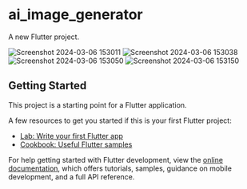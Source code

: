 # ai_image_generator

A new Flutter project.


![Screenshot 2024-03-06 153011](https://github.com/AjayRauniyar/AI_image_generator/assets/94477692/2aedb0a7-7238-4705-8ec6-df84989e4dc6)
![Screenshot 2024-03-06 153038](https://github.com/AjayRauniyar/AI_image_generator/assets/94477692/65a4755a-6af6-44e1-b35a-e6bba0e24b0b)
![Screenshot 2024-03-06 153050](https://github.com/AjayRauniyar/AI_image_generator/assets/94477692/2eebbe13-504b-4463-8c2c-37be10f46588)
![Screenshot 2024-03-06 153150](https://github.com/AjayRauniyar/AI_image_generator/assets/94477692/070a2779-5587-47b5-aabc-32a8cef5b900)

## Getting Started

This project is a starting point for a Flutter application.

A few resources to get you started if this is your first Flutter project:

- [Lab: Write your first Flutter app](https://docs.flutter.dev/get-started/codelab)
- [Cookbook: Useful Flutter samples](https://docs.flutter.dev/cookbook)

For help getting started with Flutter development, view the
[online documentation](https://docs.flutter.dev/), which offers tutorials,
samples, guidance on mobile development, and a full API reference.
